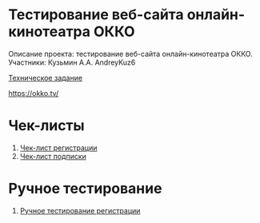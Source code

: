 # Тестирование веб-сайта онлайн-кинотеатра ОККО

Описание проекта: тестирование веб-сайта онлайн-кинотеатра ОККО.
Участники: Кузьмин А.А. AndreyKuz6

[Техническое задание](Техническое_задание.md)

https://okko.tv/

# Чек-листы
1. [Чек-лист регистрации](Чек-лист_регистрации.md)
2. [Чек-лист подписки](Чек-лист_подписки.md)

# Ручное тестирование
1. [Ручное тестирование регистрации](Ручной_тест_регистрации.docx)

